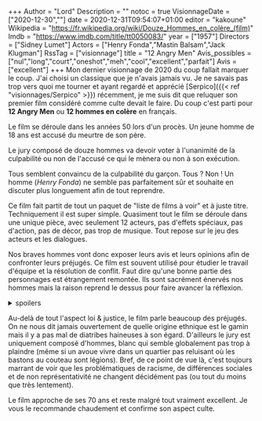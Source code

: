 +++
Author = "Lord"
Description = ""
notoc = true
VisionnageDate = ["2020-12-30",""]
date = 2020-12-31T09:54:07+01:00
editor = "kakoune"
Wikipedia = "https://fr.wikipedia.org/wiki/Douze_Hommes_en_colère_(film)"
Imdb = "https://www.imdb.com/title/tt0050083/"
year = ["1957"]
Directors = ["Sidney Lumet"]
Actors = ["Henry Fonda","Mastin Balsam","Jack Klugman"]
RssTag = ["visionnage"]
title = "12 Angry Men"
Avis_possibles = ["nul","long","court","oneshot","meh","cool","excellent","parfait"]
Avis = ["excellent"] 
+++
Mon dernier visionnage de 2020 du coup fallait marquer le coup.
J'ai choisi un classique que je n'avais jamais vu.
Je ne savais pas trop vers quoi me tourner et ayant regardé et apprécié [Serpico]({{< ref "visionnages/Serpico" >}}) récemment, je me suis dit que reluquer son premier film considéré comme culte devait le faire.
Du coup c'est parti pour **12 Angry Men** ou **12 hommes en colère** en français.

Le film se déroule dans les années 50 lors d'un procès.
Un jeune homme de 18 ans est accusé du meurtre de son père.

Le jury composé de douze hommes va devoir voter à l'unanimité de la culpabilité ou non de l'accusé ce qui le mènera ou non à son exécution.

Tous semblent convaincu de la culpabilité du garçon.
Tous ?
Non !
Un homme (*Henry Fonda*) ne semble pas parfaitement sûr et souhaite en discuter plus longuement afin de tout reprendre.

Ce film fait partit de tout un paquet de "liste de films à voir" et à juste titre.
Techniquement il est super simple.
Quasiment tout le film se déroule dans une unique pièce, avec seulement 12 acteurs, pas d'effets spéciaux, pas d'action, pas de décor, pas trop de musique.
Tout repose sur le jeu des acteurs et les dialogues.

Nos braves hommes vont donc exposer leurs avis et leurs opinions afin de confronter leurs préjugés.
Ce film est souvent utilisé pour étudier le travail d'équipe et la résolution de conflit.
Faut dire qu'une bonne partie des personnages est étrangement remontée.
Ils sont sacrément énervés nos hommes mais la raison reprend le dessus pour faire avancer la réflexion.

<details><summary>spoilers</summary>

Certains point sont quand même étranges.

À partir du moment où le jury arrive à la conclusion que les deux témoignages à charge je trouve ça étrange que l'info ne puisse pas retourner au tribunal pour que ça soit retravaillé.
Ça fausse sacrément l'affaire cette histoire.

</details>

Au-delà de tout l'aspect loi & justice, le film parle beaucoup des préjugés.
On ne nous dit jamais ouvertement de quelle origine ethnique est le gamin mais il y a pas mal de diatribes haineuses à son égard.
D'ailleurs le jury est uniquement composé d'hommes, blanc qui semble globalement pas trop à plaindre (même si un avoue vivre dans un quartier pas reluisant où les bastons au couteau sont légions).
Bref, de ce point de vue là, c'est toujours marrant de voir que les problématiques de racisme, de différences sociales et de non représentativité ne changent décidément pas (ou tout du moins que très lentement).

Le film approche de ses 70 ans et reste malgré tout vraiment excellent.
Je vous le recommande chaudement et confirme son aspect culte.

